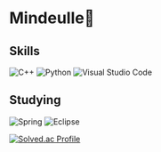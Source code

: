 # Mindeulle🌻

## Skills
![C++](https://img.shields.io/badge/c++-%2300599C.svg?style=for-the-badge&logo=c%2B%2B&logoColor=white) ![Python](https://img.shields.io/badge/python-3670A0?style=for-the-badge&logo=python&logoColor=ffdd54) ![Visual Studio Code](https://img.shields.io/badge/Visual%20Studio%20Code-0078d7.svg?style=for-the-badge&logo=visual-studio-code&logoColor=white)

## Studying
![Spring](https://img.shields.io/badge/spring-%236DB33F.svg?style=for-the-badge&logo=spring&logoColor=white)	![Eclipse](https://img.shields.io/badge/Eclipse-FE7A16.svg?style=for-the-badge&logo=Eclipse&logoColor=white)

[![Solved.ac Profile](http://mazassumnida.wtf/api/generate_badge?boj=mindeulle)](https://solved.ac/mindeulle)<br/>


